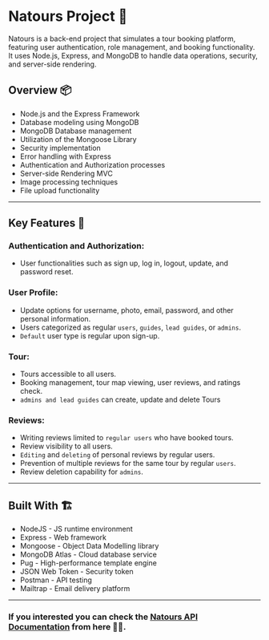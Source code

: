 # Natours Project 🚀

Natours is a back-end project that simulates a tour booking platform, featuring user authentication, role management, and booking functionality. It uses Node.js, Express, and MongoDB to handle data operations, security, and server-side rendering.

## Overview 📦

* Node.js and the Express Framework
* Database modeling using MongoDB
* MongoDB Database management
* Utilization of the Mongoose Library
* Security implementation
* Error handling with Express
* Authentication and Authorization processes
* Server-side Rendering MVC
* Image processing techniques
* File upload functionality

<hr>

## Key Features 📝

### Authentication and Authorization:

* User functionalities such as sign up, log in, logout, update, and password reset.

### User Profile:

* Update options for username, photo, email, password, and other personal information.
* Users categorized as regular `users`, `guides`, `lead guides`, or `admins`.
* `Default` user type is regular upon sign-up.

### Tour:

* Tours accessible to all users.
* Booking management, tour map viewing, user reviews, and ratings check.
* `admins and lead guides` can create, update and delete Tours

### Reviews:

* Writing reviews limited to `regular users` who have booked tours.
* Review visibility to all users.
* `Editing` and `deleting` of personal reviews by regular users.
* Prevention of multiple reviews for the same tour by regular `users`.
* Review deletion capability for `admins`.

<hr>

## Built With 🏗️

* NodeJS - JS runtime environment
* Express - Web framework
* Mongoose - Object Data Modelling library
* MongoDB Atlas - Cloud database service
* Pug - High-performance template engine
* JSON Web Token - Security token
* Postman - API testing
* Mailtrap - Email delivery platform

<hr>

### If you interested you can check the [Natours API Documentation](https://natours-api-production-22be.up.railway.app/api-docs/) from here 📝💥.